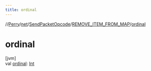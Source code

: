 ```yaml
---
title: ordinal
---
```

//[Perry](../../../../index.html)/[net](../../index.html)/[SendPacketOpcode](../index.html)/[REMOVE_ITEM_FROM_MAP](index.html)/[ordinal](ordinal.html)



# ordinal



[jvm]\
val [ordinal](ordinal.html): [Int](https://kotlinlang.org/api/latest/jvm/stdlib/kotlin/-int/index.html)




